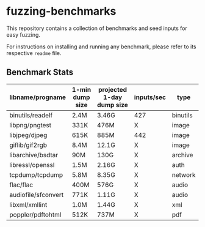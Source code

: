 # fuzzing-benchmarks

This repository contains a collection of benchmarks and seed inputs for easy fuzzing. 

For instructions on installing and running any benchmark, please refer to its respective `readme` file.


## Benchmark Stats

libname/progname | 1-min dump size | projected 1-day dump size | inputs/sec | type 
--- | --- | --- | --- | --- 
binutils/readelf | 2.4M | 3.46G | 427 | binutils 
libpng/pngtest | 331K |	476M | X | image 
libjpeg/djpeg |	615K | 	885M | 442 | image 
giflib/gif2rgb | 8.4M |	12.1G | X | image
libarchive/bsdtar | 90M	| 130G | X | archive	
libressl/openssl |1.5M | 2.16G | X | auth
tcpdump/tcpdump	| 5.8M | 8.35G | X | network	
flac/flac | 400M | 576G | X | audio
audiofile/sfconvert | 771K | 1.11G | X | audio
libxml/xmllint | 1.0M | 1.44G | X | xml
poppler/pdftohtml | 512K | 737M | X | pdf
